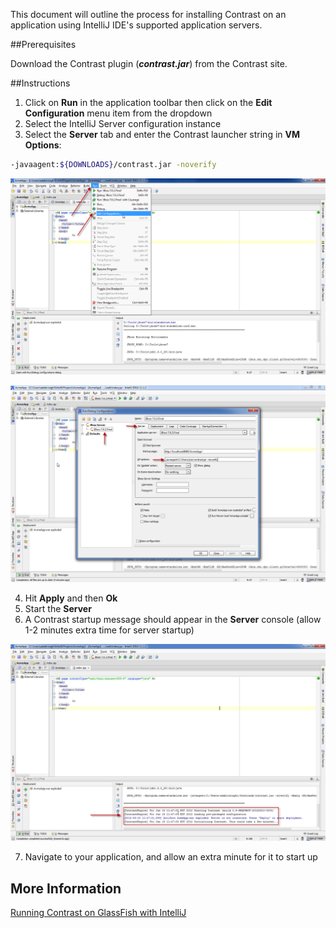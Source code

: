 <!--
title: "Running Contrast on an IntelliJ Application"
description: "Overview of the process for installation of Contrast on an application using IntelliJ"
tags: "java agent installation IntelliJ IDE"
-->


This document will outline the process for installing Contrast on an application using IntelliJ IDE's supported application servers.

##Prerequisites

Download the Contrast plugin (***contrast.jar***) from the Contrast site.

##Instructions

1. Click on **Run** in the application toolbar then click on the **Edit Configuration** menu item from the dropdown
2. Select the IntelliJ Server configuration instance
3. Select the **Server** tab and enter the Contrast launcher string in **VM Options**: 

```sh
-javaagent:${DOWNLOADS}/contrast.jar -noverify
```

<a href="assets/images/KB2-f04_1.png" rel="lightbox" title="Edit Configuration"><img class="thumbnail" src="assets/images/KB2-f04_1.png"/></a>

<a href="assets/images/KB2-f04_2.png" rel="lightbox" title="VM Options"><img class="thumbnail" src="assets/images/KB2-f04_2.png"/></a>

4. Hit **Apply** and then **Ok**
5. Start the **Server**
6. A Contrast startup message should appear in the **Server** console (allow 1-2 minutes extra time for server startup)

<a href="assets/images/KB2-f04_3.png" rel="lightbox" title="Startup Message"><img class="thumbnail" src="assets/images/KB2-f04_3.png"/></a>

7. Navigate to your application, and allow an extra minute for it to start up

## More Information

[Running Contrast on GlassFish with IntelliJ](installation_javainstall.html#glass)
